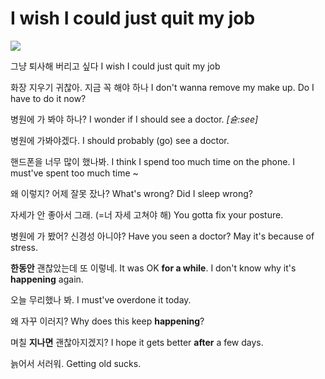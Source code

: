 # I wish I could just quit my job
![](https://www.youtube.com/watch?v=jTVBqEoynj0)

그냥 퇴사해 버리고 싶다 
I wish I could just quit my job

화장 지우기 귀찮아. 지금 꼭 해야 하나
I don't wanna remove my make up. Do I have to do it now?

병원에 가 봐야 하나?
I wonder if I should see a doctor. *[슏:see]*

병원에 가봐야겠다.
I should probably (go) see a doctor.

핸드폰을 너무 많이 했나봐.
I think I spend too much time on the phone.
I must've spent too much time ~

왜 이렇지? 어제 잘못 잤나?
What's wrong? Did I sleep wrong?

자세가 안 좋아서 그래. (=너 자세 고쳐야 해)
You gotta fix your posture.

병원에 가 봤어? 신경성 아니야?
Have you seen a doctor?
May it's because of stress.

**한동안** 괜찮았는데 또 이렇네.
It was OK **for a while**. I don't know why it's **happening** again.

오늘 무리했나 봐.
I must've overdone it today.

왜 자꾸 이러지?
Why does this keep **happening**?

며칠 **지나면** 괜찮아지겠지?
I hope it gets better **after** a few days.

늙어서 서러워.
Getting old sucks.